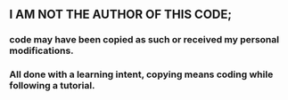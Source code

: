 ## I AM NOT THE AUTHOR OF THIS CODE;

### code may have been copied as such or received my personal modifications.

### All done with a learning intent, copying means coding while following a tutorial.
